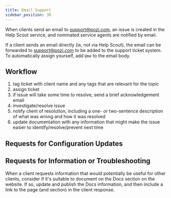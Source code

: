 ```yaml
---
title: Email Support
sidebar_position: 30
---
```


When clients send an email to [support@pozi.com](mailto:support@pozi.com), an issue is created in the Help Scout service, and nominated service agents are notified by email.

If a client sends an email directly (ie, not via Help Scout), the email can be forwarded to support@pozi.com to be added to the support ticket system. To automatically assign yourself, add `@me` to the email body.

## Workflow

1. tag ticket with client name and any tags that are relevant for the topic
2. assign ticket
3. if issue will take some time to resolve, send a brief acknowledgement email
4. investigate/resolve issue
5. notify client of resolution, including a one- or two-sentence description of what was wrong and how it was resolved
6. update documentation with any information that might make the issue easier to identify/resolve/prevent next time 

## Requests for Configuration Updates

## Requests for Information or Troubleshooting

When a client requests information that would potentially be useful for other clients, consider if it's suitable to document on the Docs section on the website. If so, update and publish the Docs information, and then include a link to the page (and section) in the client response.
